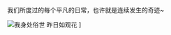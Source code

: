  我们所度过的每个平凡的日常，也许就是连续发生的奇迹~

 ![我身处俗世 昨日如观花](https://camo.githubusercontent.com/0247707c1db43f0257127fd2b125ae627f4557bc6f1a046f5aa477732dbfdacd/68747470733a2f2f706963322e7a697975616e2e77616e672f757365722f3077302f323032342f30372f7265696d755f656132636135663663646432642e706e673f7261773d74727565) ]
